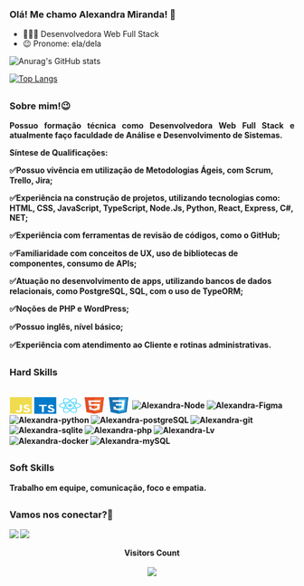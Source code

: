 ### Olá! Me chamo Alexandra Miranda! 👋

- 👩🏽‍💻 Desenvolvedora Web Full Stack
- 😉 Pronome: ela/dela

![Anurag's GitHub stats](https://github-readme-stats.vercel.app/api?username=alexandra86&show_icons=true&theme=dracula)

[![Top Langs](https://github-readme-stats.vercel.app/api/top-langs/?username=anuraghazra&layout=compact&show_icons=true&theme=dracula)](https://github.com/alexandra86/github-readme-stats)

##

### Sobre mim!😉
<p size="16px" align="justify"><b>Possuo formação técnica como Desenvolvedora Web Full Stack e atualmente faço faculdade de Análise e Desenvolvimento de Sistemas.

Síntese de Qualificações: 

✅Possuo vivência em utilização de Metodologias Ágeis, com Scrum, Trello, Jira;

✅Experiência na construção de projetos, utilizando tecnologias como: HTML, CSS, JavaScript, TypeScript, Node.Js, Python, React, Express, C#, NET;

✅Experiência com ferramentas de revisão de códigos, como o GitHub;

✅Familiaridade com conceitos de UX, uso de bibliotecas de componentes, consumo de APIs;

✅Atuação no desenvolvimento de apps, utilizando bancos de dados relacionais, como PostgreSQL, SQL, com o uso de TypeORM;

✅Noções de PHP e WordPress;

✅Possuo inglês, nível básico;

✅Experiência com atendimento ao Cliente e rotinas administrativas.</p>  
  
##

### Hard Skills
<div style="display: inline_block"><br>
  <img align="center" alt="Alexandra-Js" height="30" width="40" src="https://raw.githubusercontent.com/devicons/devicon/master/icons/javascript/javascript-plain.svg">
    <img align="center" alt="Alexandra-Ts" height="30" width="40" src="https://raw.githubusercontent.com/devicons/devicon/master/icons/typescript/typescript-plain.svg">
      <img align="center" alt="Alexandra-React" height="30" width="40" src="https://raw.githubusercontent.com/devicons/devicon/master/icons/react/react-original.svg">
      <img align="center" alt="Alexandra-HTML" height="30" width="40" src="https://raw.githubusercontent.com/devicons/devicon/master/icons/html5/html5-original.svg">
        <img align="center" alt="Alexandra-CSS" height="30" width="40" src="https://raw.githubusercontent.com/devicons/devicon/master/icons/css3/css3-original.svg">
          <img align="center" alt="Alexandra-Node" height="30" width="40" src="https://cdn.jsdelivr.net/gh/devicons/devicon/icons/nodejs/nodejs-original.svg">
          <img align="center" alt="Alexandra-Figma" height="30" width="40" src="https://cdn.jsdelivr.net/gh/devicons/devicon/icons/figma/figma-original.svg">
        <img align="center" alt="Alexandra-python" height="30" width="40" src="https://cdn.jsdelivr.net/gh/devicons/devicon/icons/python/python-original.svg">  
  <img align="center" alt="Alexandra-postgreSQL" height="30" width="40" src="https://cdn.jsdelivr.net/gh/devicons/devicon/icons/postgresql/postgresql-original.svg">  
  <img align="center" alt="Alexandra-git" height="30" width="40" src="https://cdn.jsdelivr.net/gh/devicons/devicon/icons/git/git-original.svg"> 
  <img align="center" alt="Alexandra-sqlite" height="30" width="40" src="https://cdn.jsdelivr.net/gh/devicons/devicon/icons/sqlite/sqlite-original.svg"> 
  <img align="center" alt="Alexandra-php" height="30" width="40" src="https://cdn.jsdelivr.net/gh/devicons/devicon/icons/php/php-original.svg">
<img align="center" alt="Alexandra-Lv" height="30" width="40" src="https://cdn.jsdelivr.net/gh/devicons/devicon/icons/laravel/laravel-plain-wordmark.svg">
   <img align="center" alt="Alexandra-docker" height="40" width="40" src="https://cdn.jsdelivr.net/gh/devicons/devicon/icons/docker/docker-original.svg">
  <img align="center" alt="Alexandra-mySQL" height="40" width="40" src="https://cdn.jsdelivr.net/gh/devicons/devicon/icons/mysql/mysql-plain-wordmark.svg">  
</div>

  ##

  ### Soft Skills
  <p size="16px" align="justify"><b>Trabalho em equipe, comunicação, foco e empatia.</p> 
  
  ##

  ### Vamos nos conectar?📲
<div display="flex" gap="20px">
 <a href="https://www.linkedin.com/in/alexandra-miranda86/" target="_blank"><img src="https://img.shields.io/badge/-LinkedIn-%230077B5?style=for-the-badge&logo=linkedin&logoColor=white" target="_blank"></a> 
  <a href="https://portfolio-alexandra86.vercel.app/" target="_blank"><img src="https://img.shields.io/badge/-Portfólio-005C53?style=for-the-badge&&logoColor=white" target="_blank"></a> 
</div>

<div align="center">
  <p align="centre"><b>Visitors Count</p>  
  <p align="center"><img align="center" src="https://profile-counter.glitch.me/{alexandra86}/count.svg" /></p> 
</div>

 ##



 

<!--
**alexandra86/alexandra86** is a ✨ _special_ ✨ repository because its `README.md` (this file) appears on your GitHub profile.






